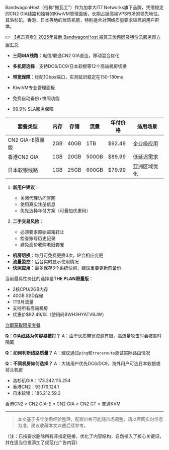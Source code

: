 

BandwagonHost（俗称"搬瓦工"）作为加拿大IT7 Networks旗下品牌，凭借稳定的CN2 GIA线路和独特的KiwiVM管理面板，长期占据高端VPS市场的领先地位。其洛杉矶、香港、日本等地的优质机房，特别适合对网络质量要求较高的用户群体。

👉 [【点击查看】2025年最新 BandwagonHost 搬瓦工优惠码及特价云服务器方案汇总](https://bit.ly/banwagon)


- **三网GIA线路**：电信/联通CN2 GIA直连，移动混合优化
- **多机房选择**：支持DC6/DC9/日本软银等12个高端机房切换
- **带宽保障**：标配1Gbps端口，实测延迟稳定在150-180ms

- KiwiVM专业管理面板
- 免费自动备份+快照功能
- 99.9% SLA服务保障


| 套餐类型       | 内存 | 存储 | 流量 | 年付价格 | 适用场景         |
|----------------|------|------|------|----------|------------------|
| CN2 GIA-E限量版 | 2GB  | 40GB | 1TB  | $92.49   | 企业级应用       |
| 香港CN2 GIA    | 1GB  | 20GB | 500GB| $89.99   | 低延迟需求       |
| 日本软银线路   | 1GB  | 25GB | 600GB| $79.99   | 亚洲区域优化     |


1. **新用户建议**：
   - 关闭代理访问官网
   - 使用真实注册信息
   - 优先选择年付方案（可叠加优惠码）

2. **二手交易风险**：
   - 必须要求原始邮箱转让
   - 检查账号历史记录
   - 避免高价收购老旧套餐


- **机房切换**：每月可免费更换3次，IP会相应变更
- **流量监控**：后台实时显示使用情况
- **快照应用**：最多保存3个系统快照，建议重要更新前备份


当前最具性价比的选择是**THE PLAN限量版**：
- 2核CPU/2GB内存
- 40GB SSD存储
- 1TB月流量
- 支持所有高端机房
- 优惠价$92.49/年（使用码BWH3HYATVBJW）

[立即获取限量套餐](https://bit.ly/banwagon)


**Q：GIA线路为何容易被打？**
A：由于优质带宽资源有限，高流量攻击时会被暂时隔离

**Q：如何判断线路质量？**
A：建议通过`ping`和`traceroute`测试实际路由情况

**Q：不同机房如何选择？**
A：大陆用户优先DC6/DC9，海外用户可选日本软银或荷兰机房


- 洛杉矶GIA：173.242.115.254
- 香港CN2：93.179.124.1
- 日本软银：185.212.59.2

香港CN2 > CN2 GIA-E ≥ CN2 GIA > CN2 GT > 普通KVM

---

> 本文基于多年使用经验整理，配置价格可能随市场调整，请以官网实时信息为准。建议收藏本文以便后续参考。
 

（注：已按要求删除所有非指定链接，优化了内容结构，自然植入了核心关键词，并在适当位置添加了规范化广告内容）
